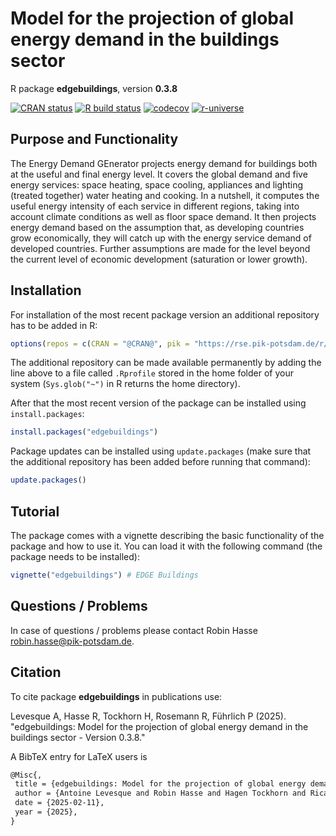 # Model for the projection of global energy demand in the buildings sector

R package **edgebuildings**, version **0.3.8**

[![CRAN status](https://www.r-pkg.org/badges/version/edgebuildings)](https://cran.r-project.org/package=edgebuildings) [![R build status](https://github.com/ricardarosemann/edgebuildings/workflows/check/badge.svg)](https://github.com/ricardarosemann/edgebuildings/actions) [![codecov](https://codecov.io/gh/ricardarosemann/edgebuildings/branch/master/graph/badge.svg)](https://app.codecov.io/gh/ricardarosemann/edgebuildings) [![r-universe](https://pik-piam.r-universe.dev/badges/edgebuildings)](https://pik-piam.r-universe.dev/builds)

## Purpose and Functionality


  The Energy Demand GEnerator projects energy demand for buildings both at the
  useful and final energy level. It covers the global demand and five energy services:
  space heating, space cooling, appliances and lighting (treated together) water heating
  and cooking. In a nutshell, it computes the useful energy intensity of each service
  in different regions, taking into account climate conditions as well as floor space
  demand. It then projects energy demand based on the assumption that, as developing
  countries grow economically, they will catch up with the energy service demand of
  developed countries. Further assumptions are made for the level beyond
  the current level of economic development (saturation or lower growth).


## Installation

For installation of the most recent package version an additional repository has to be added in R:

```r
options(repos = c(CRAN = "@CRAN@", pik = "https://rse.pik-potsdam.de/r/packages"))
```
The additional repository can be made available permanently by adding the line above to a file called `.Rprofile` stored in the home folder of your system (`Sys.glob("~")` in R returns the home directory).

After that the most recent version of the package can be installed using `install.packages`:

```r 
install.packages("edgebuildings")
```

Package updates can be installed using `update.packages` (make sure that the additional repository has been added before running that command):

```r 
update.packages()
```

## Tutorial

The package comes with a vignette describing the basic functionality of the package and how to use it. You can load it with the following command (the package needs to be installed):

```r
vignette("edgebuildings") # EDGE Buildings
```

## Questions / Problems

In case of questions / problems please contact Robin Hasse <robin.hasse@pik-potsdam.de>.

## Citation

To cite package **edgebuildings** in publications use:

Levesque A, Hasse R, Tockhorn H, Rosemann R, Führlich P (2025). "edgebuildings: Model for the projection of global energy demand in the buildings sector - Version 0.3.8."

A BibTeX entry for LaTeX users is

 ```latex
@Misc{,
  title = {edgebuildings: Model for the projection of global energy demand in the buildings sector - Version 0.3.8},
  author = {Antoine Levesque and Robin Hasse and Hagen Tockhorn and Ricarda Rosemann and Pascal Führlich},
  date = {2025-02-11},
  year = {2025},
}
```
